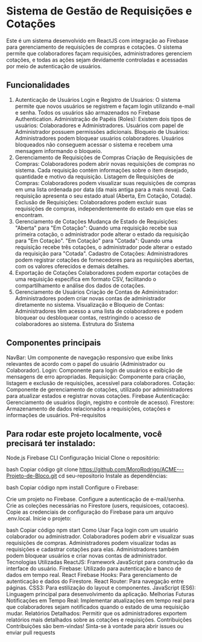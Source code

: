 # Sistema de Gestão de Requisições e Cotações
Este é um sistema desenvolvido em ReactJS com integração ao Firebase para gerenciamento de requisições de compras e cotações. O sistema permite que colaboradores façam requisições, administradores gerenciem cotações, e todas as ações sejam devidamente controladas e acessadas por meio de autenticação de usuários.

## Funcionalidades
1. Autenticação de Usuários
Login e Registro de Usuários: O sistema permite que novos usuários se registrem e façam login utilizando e-mail e senha. Todos os usuários são armazenados no Firebase Authentication.
Administração de Papéis (Roles): Existem dois tipos de usuários: Colaboradores e Administradores. Usuários com papel de Administrador possuem permissões adicionais.
Bloqueio de Usuários: Administradores podem bloquear usuários colaboradores. Usuários bloqueados não conseguem acessar o sistema e recebem uma mensagem informando o bloqueio.
2. Gerenciamento de Requisições de Compras
Criação de Requisições de Compras: Colaboradores podem abrir novas requisições de compras no sistema. Cada requisição contém informações sobre o item desejado, quantidade e motivo da requisição.
Listagem de Requisições de Compras: Colaboradores podem visualizar suas requisições de compras em uma lista ordenada por data (da mais antiga para a mais nova). Cada requisição apresenta o seu estado atual (Aberta, Em Cotação, Cotada).
Exclusão de Requisições: Colaboradores podem excluir suas requisições de compras, independentemente do estado em que elas se encontram.
3. Gerenciamento de Cotações
Mudança de Estado de Requisições:
"Aberta" para "Em Cotação": Quando uma requisição recebe sua primeira cotação, o administrador pode alterar o estado da requisição para "Em Cotação".
"Em Cotação" para "Cotada": Quando uma requisição recebe três cotações, o administrador pode alterar o estado da requisição para "Cotada".
Cadastro de Cotações: Administradores podem registrar cotações de fornecedores para as requisições abertas, com os valores oferecidos e demais detalhes.
4. Exportação de Cotações
Colaboradores podem exportar cotações de uma requisição específica em formato CSV, facilitando o compartilhamento e análise dos dados de cotações.
5. Gerenciamento de Usuários
Criação de Contas de Administrador: Administradores podem criar novas contas de administrador diretamente no sistema.
Visualização e Bloqueio de Contas: Administradores têm acesso a uma lista de colaboradores e podem bloquear ou desbloquear contas, restringindo o acesso de colaboradores ao sistema.
Estrutura do Sistema

## Componentes principais
NavBar: Um componente de navegação responsivo que exibe links relevantes de acordo com o papel do usuário (Administrador ou Colaborador).
Login: Componente para login de usuários e exibição de mensagens de erro apropriadas.
Requisição: Componente para criação, listagem e exclusão de requisições, acessível para colaboradores.
Cotação: Componente de gerenciamento de cotações, utilizado por administradores para atualizar estados e registrar novas cotações.
Firebase
Autenticação: Gerenciamento de usuários (login, registro e controle de acesso).
Firestore: Armazenamento de dados relacionados a requisições, cotações e informações de usuários.
Pré-requisitos
## Para rodar este projeto localmente, você precisará ter instalado:

Node.js
Firebase CLI
Configuração Inicial
Clone o repositório:

bash
Copiar código
git clone https://github.com/MoroRodrigo/ACME---Projeto-de-Bloco.git
cd seu-repositorio
Instale as dependências:

bash
Copiar código
npm install
Configure o Firebase:

Crie um projeto no Firebase.
Configure a autenticação de e-mail/senha.
Crie as coleções necessárias no Firestore (users, requisicoes, cotacoes).
Copie as credenciais de configuração do Firebase para um arquivo .env.local.
Inicie o projeto:

bash
Copiar código
npm start
Como Usar
Faça login com um usuário colaborador ou administrador.
Colaboradores podem abrir e visualizar suas requisições de compras.
Administradores podem visualizar todas as requisições e cadastrar cotações para elas.
Administradores também podem bloquear usuários e criar novas contas de administrador.
Tecnologias Utilizadas
ReactJS: Framework JavaScript para construção da interface do usuário.
Firebase: Utilizado para autenticação e banco de dados em tempo real.
React Firebase Hooks: Para gerenciamento de autenticação e dados do Firestore.
React Router: Para navegação entre páginas.
CSS3: Para estilização do layout e componentes.
JavaScript (ES6): Linguagem principal para desenvolvimento da aplicação.
Melhorias Futuras
Notificações em Tempo Real: Implementar atualizações em tempo real para que colaboradores sejam notificados quando o estado de uma requisição mudar.
Relatórios Detalhados: Permitir que os administradores exportem relatórios mais detalhados sobre as cotações e requisições.
Contribuições
Contribuições são bem-vindas! Sinta-se à vontade para abrir issues ou enviar pull requests